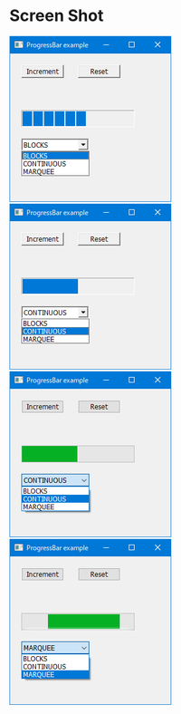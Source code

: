# Screen Shot
![screen shot](./image/screenshot1.png "screen shot")
![screen shot](./image/screenshot2.png "screen shot")
![screen shot](./image/screenshot3.png "screen shot")
![screen shot](./image/screenshot4.png "screen shot")
